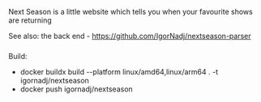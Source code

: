 Next Season is a little website which tells you when your favourite shows are returning

See also: the back end - https://github.com/IgorNadj/nextseason-parser

### 
Build:
  - docker buildx build --platform linux/amd64,linux/arm64 . -t igornadj/nextseason
  - docker push igornadj/nextseason
